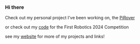 ### Hi there

Check out my personal project I've been working on, the [PiRover](https://github.com/WeasalCrafter/PiRover)

or check out my [code](https://github.com/WeasalCrafter/FRC545) for the First Robotics 2024 Competition

see my [website](https://loganfick.com/) for more of my projects and links!
<!--
**WeasalCrafter/WeasalCrafter** is a ✨ _special_ ✨ repository because its `README.md` (this file) appears on your GitHub profile.

Here are some ideas to get you started:


Check out my personal project, PiRover
or check out my current code for the 2024 First Robotics Crescendo game

- 🔭 I’m currently working on ...
- 🌱 I’m currently learning ...
- 👯 I’m looking to collaborate on ...
- 🤔 I’m looking for help with ...
- 💬 Ask me about ...
- 📫 How to reach me: ...
- 😄 Pronouns: ...
- ⚡ Fun fact: ...
-->
